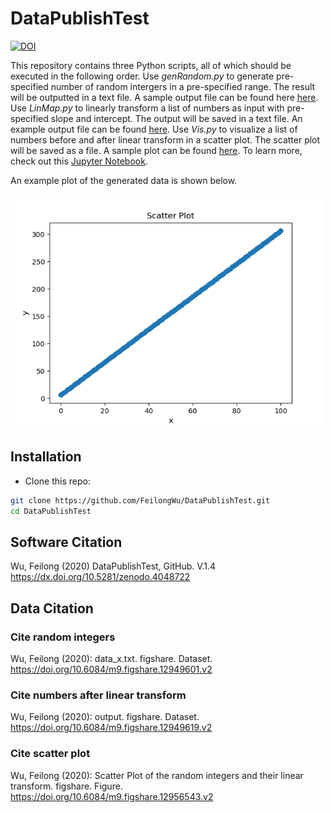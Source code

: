 # DataPublishTest
[![DOI](https://zenodo.org/badge/295092084.svg)](https://zenodo.org/badge/latestdoi/295092084)

This repository contains three Python scripts, all of which should be executed in the following order. Use *genRandom.py* to generate pre-specified number of random intergers in a pre-specified range. The result will be outputted in a text file. A sample output file can be found here [here](https://dx.doi.org/10.6084/m9.figshare.12949601). Use *LinMap.py* to linearly transform a list of numbers as input with pre-specified slope and intercept. The output will be saved in a text file. An example output file can be found [here](https://dx.doi.org/10.6084/m9.figshare.12949619). Use *Vis.py* to visualize a list of numbers before and after linear transform in a scatter plot. The scatter plot will be saved as a file. A sample plot can be found [here](https://dx.doi.org/10.6084/m9.figshare.12956543). To learn more, check out this [Jupyter Notebook](https://github.com/FeilongWu/DataPublishTest/blob/master/demo.ipynb).

An example plot of the generated data is shown below.

<img src='Image/Scatter_Plot.png' width=500>

## Installation
- Clone this repo:
```bash
git clone https://github.com/FeilongWu/DataPublishTest.git
cd DataPublishTest
```

## Software Citation

Wu, Feilong (2020) DataPublishTest, GitHub. V.1.4 https://dx.doi.org/10.5281/zenodo.4048722

## Data Citation

### Cite random integers

Wu, Feilong (2020): data_x.txt. figshare. Dataset. https://doi.org/10.6084/m9.figshare.12949601.v2

### Cite numbers after linear transform

Wu, Feilong (2020): output. figshare. Dataset. https://doi.org/10.6084/m9.figshare.12949619.v2

### Cite scatter plot

Wu, Feilong (2020): Scatter Plot of the random integers and their linear transform. figshare. Figure. https://doi.org/10.6084/m9.figshare.12956543.v2
